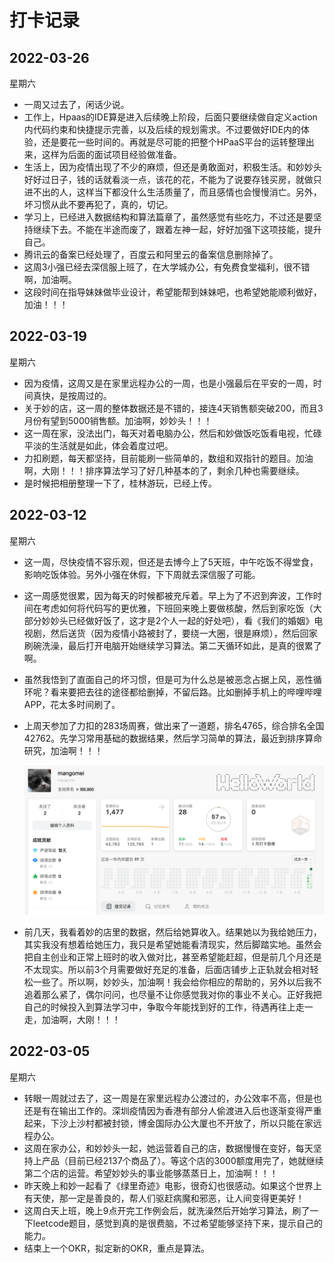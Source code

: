 # 打卡记录

## 2022-03-26

星期六

* 一周又过去了，闲话少说。
* 工作上，Hpaas的IDE算是进入后续晚上阶段，后面只要继续做自定义action内代码约束和快捷提示完善，以及后续的规划需求。不过要做好IDE内的体验，还是要花一些时间的。再就是尽可能的把整个HPaaS平台的运转整理出来，这样为后面的面试项目经验做准备。
* 生活上，因为疫情出现了不少的麻烦，但还是勇敢面对，积极生活。和妙妙头好好过日子，钱的话就看淡一点，该花的花，不能为了说要存钱买房，就做只进不出的人，这样当下都没什么生活质量了，而且感情也会慢慢消亡。另外，坏习惯从此不要再犯了，真的，切记。
* 学习上，已经进入数据结构和算法篇章了，虽然感觉有些吃力，不过还是要坚持继续下去。不能在半途而废了，跟着左神一起，好好加强下这项技能，提升自己。
* 腾讯云的备案已经处理了，百度云和阿里云的备案信息删除掉了。
* 这周3小强已经去深信服上班了，在大学城办公，有免费食堂福利，很不错啊，加油啊。
* 这段时间在指导妹妹做毕业设计，希望能帮到妹妹吧，也希望她能顺利做好，加油！！！

## 2022-03-19

星期六

* 因为疫情，这周又是在家里远程办公的一周，也是小强最后在平安的一周，时间真快，是按周过的。
* 关于妙的店，这一周的整体数据还是不错的，接连4天销售额突破200，而且3月份有望到5000销售额。加油啊，妙妙头！！！
* 这一周在家，没法出门，每天对着电脑办公，然后和妙做饭吃饭看电视，忙碌平淡的生活就是如此，体会着度过吧。
* 力扣刷题，每天都坚持，目前能刷一些简单的，数组和双指针的题目。加油啊，大刚！！！排序算法学习了好几种基本的了，剩余几种也需要继续。
* 是时候把相册整理一下了，桂林游玩，已经上传。

## 2022-03-12

星期六

* 这一周，尽快疫情不容乐观，但还是去博今上了5天班，中午吃饭不得堂食，影响吃饭体验。另外小强在休假，下下周就去深信服了可能。

* 这一周感觉很累，因为每天的时候都被充斥着。早上为了不迟到奔波，工作时间在考虑如何将代码写的更优雅，下班回来晚上要做核酸，然后到家吃饭（大部分妙妙头已经做好饭了，这才是2个人一起的好处吧），看《我们的婚姻》电视剧，然后送货（因为疫情小路被封了，要绕一大圈，很是麻烦），然后回家刷碗洗澡，最后打开电脑开始继续学习算法。第二天循环如此，是真的很累了啊。

* 虽然我悟到了直面自己的坏习惯，但是可为什么总是被恶念占据上风，恶性循环呢？看来要把去往的途径都给删掉，不留后路。比如删掉手机上的哔哩哔哩APP，花太多时间刷了。

* 上周天参加了力扣的283场周赛，做出来了一道题，排名4765，综合排名全国42762。先学习常用基础的数据结果，然后学习简单的算法，最近到排序算命研究，加油啊！！！

  <p>
      <img src="/res/res.2022/03/leetcode.png" alt="">
  </p>

* 前几天，我看着妙的店里的数据，然后给她算收入。结果她以为我给她压力，其实我没有想着给她压力，我只是希望她能看清现实，然后脚踏实地。虽然会把自主创业和正常上班时的收入做对比，甚至希望能赶超，但是前几个月还是不太现实。所以前3个月需要做好充足的准备，后面店铺步上正轨就会相对轻松一些了。所以啊，妙妙头，加油啊！我会给你相应的帮助的，另外以后我不追着那么紧了，偶尔问问，也尽量不让你感觉我对你的事业不关心。正好我把自己的时候投入到算法学习中，争取今年能找到好的工作，待遇再往上走一走，加油啊，大刚！！！

## 2022-03-05

星期六

* 转眼一周就过去了，这一周是在家里远程办公渡过的，办公效率不高，但是也还是有在输出工作的。深圳疫情因为香港有部分人偷渡进入后也逐渐变得严重起来，下沙上沙村都被封锁，博金国际办公大厦也不开放了，所以只能在家远程办公。
* 这周在家办公，和妙妙头一起，她运营着自己的店，数据慢慢在变好，每天坚持上产品（目前已经2137个商品了）。等这个店的3000额度用完了，她就继续第二个店的运营。希望妙妙头的事业能够蒸蒸日上，加油啊！！！
* 昨天晚上和妙一起看了《绿里奇迹》电影，很奇幻也很感动。如果这个世界上有天使，那一定是善良的，帮人们驱赶病魔和邪恶，让人间变得更美好！
* 这周白天上班，晚上9点开完工作例会后，就洗澡然后开始学习算法，刷了一下leetcode题目，感觉到真的是很费脑，不过希望能够坚持下来，提示自己的能力。
* 结束上一个OKR，拟定新的OKR，重点是算法。

